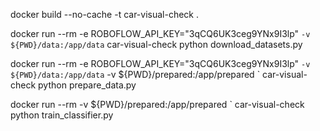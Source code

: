 
docker build --no-cache -t car-visual-check .

docker run --rm -e ROBOFLOW_API_KEY="3qCQ6UK3ceg9YNx9I3lp" `
           -v ${PWD}/data:/app/data `
           car-visual-check python download_datasets.py

docker run --rm -e ROBOFLOW_API_KEY="3qCQ6UK3ceg9YNx9I3lp" `
           -v ${PWD}/data:/app/data `
           -v ${PWD}/prepared:/app/prepared `
           car-visual-check python prepare_data.py

docker run --rm -v ${PWD}/prepared:/app/prepared `
           car-visual-check python train_classifier.py